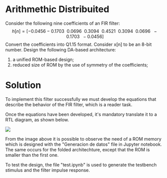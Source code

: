 # Arithmethic Distribuited

Consider the following nine coefficients of an FIR filter:
$$h[n] = [-0.0456 -0.1703 \ \ 0.0696\ \ 0.3094 \ \ 0.4521 \ \ 0.3094 \ \ 0.0696 \ \ -0.1703 \ \ -0.0456]$$
Convert the coefficients into Q1.15 format. Consider x[n] to be an 8-bit number. Design the
following DA-based architecture:
1. a unified ROM-based design;
2. reduced size of ROM by the use of symmetry of the coefficients;

# Solution
To implement this filter successfully we must develop the equations that describe the behavior of the FIR filter, which is a reader task. 

Once the equations have been developed, it's mandatory translate it to a RTL diagram, as shown below.

<img src="doc/RTL.png">

From the image above it is possible to observe the need of a ROM memory which is designed with the "Generacion de datos" file in Jupyter notebook. The same occurs for the folded architechture, except that the ROM is smaller than the first one.

To test the design, the file "test.ipynb" is used to generate the testbench stimulus and the filter impulse response.
